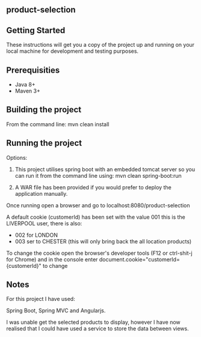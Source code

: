 ## product-selection

## Getting Started

These instructions will get you a copy of the project up and running on your local machine for development and testing purposes.

## Prerequisities

* Java 8+
* Maven 3+


## Building the project

From the command line: mvn clean install


## Running the project

Options:

1) This project utilises spring boot with an embedded tomcat server so you can run it from the command line using: mvn clean spring-boot:run

2) A WAR file has been provided if you would prefer to deploy the application manually.

Once running open a browser and go to localhost:8080/product-selection

A default cookie (customerId) has been set with the value 001 this is the LIVERPOOL user, there is also:

- 002 for LONDON
- 003 ser to CHESTER (this will only bring back the all location products)

To change the cookie open the browser's developer tools (F12 or ctrl-shit-j for Chrome) and in the console enter document.cookie="customerId={customerId}" to change

## Notes

For this project I have used:

Spring Boot, Spring MVC and Angularjs.

I was unable get the selected products to display, however I have now realised that I could have used a service to store the data
between views.